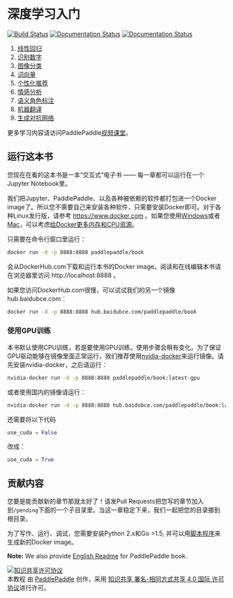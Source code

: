# 深度学习入门

[![Build Status](https://travis-ci.org/PaddlePaddle/book.svg?branch=develop)](https://travis-ci.org/PaddlePaddle/book)
[![Documentation Status](https://img.shields.io/badge/docs-latest-brightgreen.svg?style=flat)](https://github.com/PaddlePaddle/book/blob/develop/README.md)
[![Documentation Status](https://img.shields.io/badge/中文文档-最新-brightgreen.svg)](https://github.com/PaddlePaddle/book/blob/develop/README.cn.md)

1. [线性回归](https://www.paddlepaddle.org.cn/documentation/docs/zh/develop/beginners_guide/basics/fit_a_line/README.cn.html)
1. [识别数字](https://www.paddlepaddle.org.cn/documentation/docs/zh/develop/beginners_guide/basics/recognize_digits/README.cn.html)
1. [图像分类](https://www.paddlepaddle.org.cn/documentation/docs/zh/develop/beginners_guide/basics/image_classification/index.html)
1. [词向量](https://www.paddlepaddle.org.cn/documentation/docs/zh/develop/beginners_guide/basics/word2vec/index.html)
1. [个性化推荐](https://www.paddlepaddle.org.cn/documentation/docs/zh/develop/beginners_guide/basics/recommender_system/index.html)
1. [情感分析](https://www.paddlepaddle.org.cn/documentation/docs/zh/develop/beginners_guide/basics/understand_sentiment/index.html)
1. [语义角色标注](https://www.paddlepaddle.org.cn/documentation/docs/zh/develop/beginners_guide/basics/label_semantic_roles/index.html)
1. [机器翻译](https://www.paddlepaddle.org.cn/documentation/docs/zh/develop/beginners_guide/basics/machine_translation/index.html)
1. [生成对抗网络](https://www.paddlepaddle.org.cn/documentation/docs/zh/develop/beginners_guide/basics/gan/index.html)

更多学习内容请访问PaddlePaddle[视频课堂](http://bit.baidu.com/Course/datalist/column/117.html)。

## 运行这本书

您现在在看的这本书是一本“交互式”电子书 —— 每一章都可以运行在一个Jupyter Notebook里。

我们把Jupyter、PaddlePaddle、以及各种被依赖的软件都打包进一个Docker image了。所以您不需要自己来安装各种软件，只需要安装Docker即可。对于各种Linux发行版，请参考 https://www.docker.com 。如果您使用[Windows](https://www.docker.com/docker-windows)或者[Mac](https://www.docker.com/docker-mac)，可以考虑[给Docker更多内存和CPU资源](http://stackoverflow.com/a/39720010/724872)。

只需要在命令行窗口里运行：

```bash
docker run -d -p 8888:8888 paddlepaddle/book
```

会从DockerHub.com下载和运行本书的Docker image。阅读和在线编辑本书请在浏览器里访问 http://localhost:8888 。

如果您访问DockerHub.com很慢，可以试试我们的另一个镜像hub.baidubce.com：

```bash
docker run -d -p 8888:8888 hub.baidubce.com/paddlepaddle/book
```

### 使用GPU训练

本书默认使用CPU训练，若是要使用GPU训练，使用步骤会稍有变化。为了保证GPU驱动能够在镜像里面正常运行，我们推荐使用[nvidia-docker](https://github.com/NVIDIA/nvidia-docker)来运行镜像。请先安装nvidia-docker，之后请运行：

```bash
nvidia-docker run -d -p 8888:8888 paddlepaddle/book:latest-gpu
```

或者使用国内的镜像请运行：

```bash
nvidia-docker run -d -p 8888:8888 hub.baidubce.com/paddlepaddle/book:latest-gpu
```

还需要将以下代码
```python
use_cuda = False
```

改成：
```python
use_cuda = True
```


## 贡献内容

您要是能贡献新的章节那就太好了！请发Pull Requests把您写的章节加入到`/pending`下面的一个子目录里。当这一章稳定下来，我们一起把您的目录挪到根目录。

为了写作、运行、调试，您需要安装Python 2.x和Go >1.5, 并可以用[脚本程序](https://github.com/PaddlePaddle/book/blob/develop/.tools/convert-markdown-into-ipynb-and-test.sh)来生成新的Docker image。

**Note:** We also provide [English Readme](https://github.com/PaddlePaddle/book/blob/develop/README.md) for PaddlePaddle book.


<a rel="license" href="http://creativecommons.org/licenses/by-sa/4.0/"><img alt="知识共享许可协议" style="border-width:0" src="https://i.creativecommons.org/l/by-sa/4.0/88x31.png" /></a><br /><span xmlns:dct="http://purl.org/dc/terms/" href="http://purl.org/dc/dcmitype/Text" property="dct:title" rel="dct:type">本教程</span> 由 <a xmlns:cc="http://creativecommons.org/ns#" href="http://www.paddlepaddle.org/" property="cc:attributionName" rel="cc:attributionURL">PaddlePaddle</a> 创作，采用 <a rel="license" href="http://creativecommons.org/licenses/by-sa/4.0/">知识共享 署名-相同方式共享 4.0 国际 许可协议</a>进行许可。

